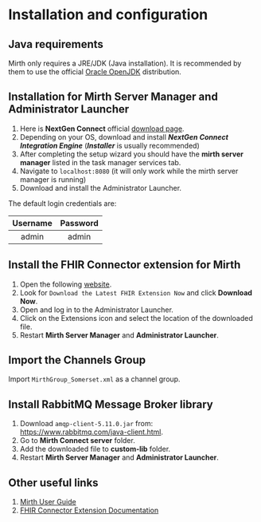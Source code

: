 # Installation and configuration

## Java requirements
Mirth only requires a JRE/JDK (Java installation). It is recommended by them to use the official [Oracle OpenJDK](https://openjdk.java.net/install/) distribution.


## Installation for Mirth Server Manager and Administrator Launcher

1. Here is **NextGen Connect** official [download page](https://www.nextgen.com/products-and-services/nextgen-connect-integration-engine-downloads).
2. Depending on your OS, download and install ***NextGen Connect Integration Engine*** (***Installer*** is usually recommended)
3. After completing the setup wizard you should have the **mirth server manager** listed in the task manager services tab.
4. Navigate to `localhost:8080` (it will only work while the mirth server manager is running)
5. Download and install the Administrator Launcher.


The default login credentials are:

| Username | Password         
| :----: |:----:|
| admin | admin |



## Install the FHIR Connector extension for Mirth
1. Open the following [website](https://www.nextgen.com/products-and-services/integration-engine).
2. Look for `Download the Latest FHIR Extension Now` and click **Download Now**.
3. Open and log in to the Administrator Launcher.
4. Click on the Extensions icon and select the location of the downloaded file.
5. Restart **Mirth Server Manager** and **Administrator Launcher**.

## Import the Channels Group 
Import `MirthGroup_Somerset.xml` as a channel group.

## Install RabbitMQ Message Broker library
1. Download `amqp-client-5.11.0.jar` from: https://www.rabbitmq.com/java-client.html.
2. Go to **Mirth Connect server** folder.
3. Add the downloaded file to **custom-lib** folder.
5. Restart **Mirth Server Manager** and **Administrator Launcher**.


## Other useful links
1. [Mirth User Guide](https://www.nextgen.com/-/media/files/nextgen-connect/nextgen-connect-310-user-guide.pdf)
2. [FHIR Connector Extension Documentation](http://www.mirthcorp.com/community/wiki/pages/viewpage.action?pageId=38798954)

